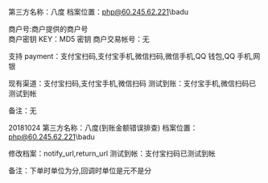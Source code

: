 第三方名称：八度
档案位置：php@60.245.62.221\badu

商户号:商户提供的商户号  
商户密钥 KEY：MD5 密钥
商户交易帐号：无

支持 payment：支付宝扫码,支付宝手机,微信扫码,微信手机,QQ 钱包,QQ 手机,网银

现有渠道：支付宝扫码,支付宝手机,微信扫码
测试到账：支付宝手机,微信扫码已测试到帐

备注：无

20181024
第三方名称：八度(到账金额错误排查)
档案位置：php@60.245.62.221\badu

修改档案：notify_url,return_url
测试到帐：支付宝扫码已测试到帐

备注：下单时单位为分,回调时单位是元不是分
